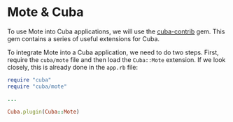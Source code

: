 Mote & Cuba
===========

To use Mote into Cuba applications, we will use the
[cuba-contrib](https://github.com/cyx/cuba-contrib/) gem. This gem
contains a series of useful extensions for Cuba.

To integrate Mote into a Cuba application, we need to do two steps.
First, require the `cuba/mote` file and then load the `Cuba::Mote`
extension. If we look closely, this is already done in the `app.rb`
file:

```ruby
require "cuba"
require "cuba/mote"

...

Cuba.plugin(Cuba::Mote)
```
